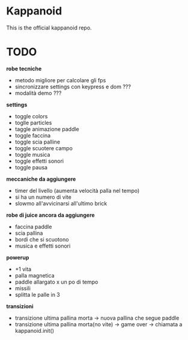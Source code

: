 Kappanoid
=========

This is the official kappanoid repo.

TODO
====

**robe tecniche**
 - metodo migliore per calcolare gli fps
 - sincronizzare settings con keypress e dom ???
 - modalità demo ???

**settings**
- toggle colors
- toglle particles
- taggle animazione paddle
- toggle faccina
- toggle scia palline
- toggle scuotere campo
- toggle musica
- toggle effetti sonori
- toggle pausa

**meccaniche da aggiungere**
 - timer del livello (aumenta velocità palla nel tempo)
 - si ha un numero di vite
 - slowmo all'avvicinarsi all'ultimo brick

**robe di juice ancora da aggiungere**
 - faccina paddle
 - scia pallina
 - bordi che si scuotono 
 - musica e effetti sonori

**powerup**
 - +1 vita
 - palla magnetica
 - paddle allargato  x un po di tempo
 - missili
 - splitta le palle in 3

**transizioni**
 - transizione ultima pallina morta -> nuova pallina che segue paddle
 - transizione ultima pallina morta(no vite) -> game over -> chiamata a kappanoid.init()
